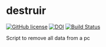 # destruir

[![GitHub license](https://sinfallas.files.wordpress.com/2016/02/gpl.png)](https://github.com/xanadu-linux/destruir/blob/master/LICENSE)
[![DOI](https://zenodo.org/badge/4102/xanadu-linux/destruir.svg)](https://zenodo.org/badge/latestdoi/4102/xanadu-linux/destruir)
[![Build Status](https://travis-ci.org/xanadu-linux/destruir.svg?branch=master)](https://travis-ci.org/xanadu-linux/destruir)

Script to remove all data from a pc
